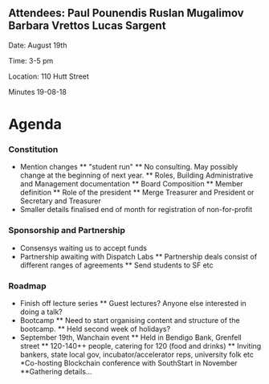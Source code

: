 
## Attendees: Paul Pounendis Ruslan Mugalimov Barbara Vrettos Lucas Sargent

Date: August 19th

Time: 3-5 pm

Location: 110 Hutt Street 

Minutes 19-08-18

# Agenda

### Constitution
* Mention changes
** "student run"
** No consulting. May possibly change at the beginning of next year.
** Roles, Building Administrative and Management documentation
** Board Composition
** Member definition
** Role of the president
** Merge Treasurer and President or Secretary and Treasurer
* Smaller details finalised end of month for registration of non-for-profit

### Sponsorship and Partnership
* Consensys waiting us to accept funds
* Partnership awaiting with Dispatch Labs
** Partnership deals consist of different ranges of agreements
** Send students to SF etc

### Roadmap
* Finish off lecture series 
** Guest lectures? Anyone else interested in doing a talk?
* Bootcamp
** Need to start organising content and structure of the bootcamp.
** Held second week of holidays?
* September 19th, Wanchain event
** Held in Bendigo Bank, Grenfell street
** 120-140++ people, catering for 120 (food and drinks)
** Inviting bankers, state local gov, incubator/accelerator reps, university folk etc
*Co-hosting Blockchain conference with SouthStart in November
**Gathering details...
